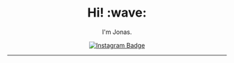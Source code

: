 
<h1 align='center'> Hi! :wave:</h1>
<p align='center'>
I'm Jonas.
</p>

<div id="badges" align='center'>
  <a href="https://www.instagram.com/code_with_jonas/">
    <img src="https://img.shields.io/badge/Instagram-E4405F?style=for-the-badge&logo=instagram&logoColor=white" alt="Instagram Badge"/>
  </a>
  <!--<a href="your-linkedin-URL">
    <img src="https://img.shields.io/badge/LinkedIn-blue?style=for-the-badge&logo=linkedin&logoColor=white" alt="LinkedIn Badge"/>
  </a>
  <a href="your-youtube-URL">
    <img src="https://img.shields.io/badge/YouTube-red?style=for-the-badge&logo=youtube&logoColor=white" alt="Youtube Badge"/>
  </a>
  <a href="your-twitter-URL">
    <img src="https://img.shields.io/badge/Twitter-blue?style=for-the-badge&logo=twitter&logoColor=white" alt="Twitter Badge"/>
  </a>-->
</div>

---

<!---
code-with-jonas/code-with-jonas is a ✨ special ✨ repository because its `README.md` (this file) appears on your GitHub profile.
You can click the Preview link to take a look at your changes.
--->
